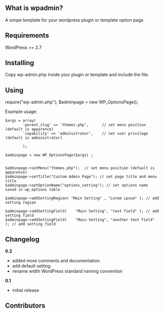 What is wpadmin?
--------------

A simpe template for your wordpress plugin or template option page

Requirements
------------

WordPress >= 2.7

Installing
----------

Copy wp-admin.php inside your plugin or template and include the file.

Using
-----

require("wp-admin.php");
$adminpage = new WP_OptionsPage();


Example usage:

	$args = array(
			'parent_slug' => 'themes.php', 		// set menu position (default is apparence)
			'capability' =>	'administrator', 	// set user privilege (default is administrator)
		
			);

	$adminpage = new WP_OptionsPage($args) ;
			
			
	$adminpage->setMenu("themes.php");  // set menu position (default is apparence)
	$adminpage->setTitle("Custom Admin Page"); // set page title and menu title
	$adminpage->setOptionName("options_setting"); // set options name saved in wp_options table

	$adminpage->addSettingRegion( "Main Setting" , "Lorem ipsum" ); // add setting region

	$adminpage->addSettingField(	"Main Setting", "text field" ); // add setting field
	$adminpage->addSettingField(	"Main Setting", "another text field" );	// add setting field


Changelog
---------------

**0.2**

- added more comments and documentation
- add default setting
- rename width WordPress standard naming convention


**0.1**

- initial release

Contributors
------------


